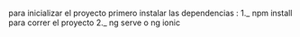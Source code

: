 para inicializar el proyecto primero instalar las dependencias : 
1._ npm install 
para correr el proyecto
2._ ng serve o ng ionic

